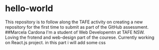 # hello-world
This repository is to follow along the TAFE activity on creating a new repository for the first time to submit as part of the GitHub assessment.
##Marcela Cardona
I'm a student of Web Developemtn at TAFE NSW. Loving the frotend and web-design part of the courese.
Currently working on React.js project. 
in this part i will add some css
